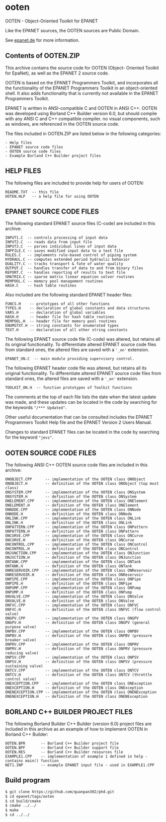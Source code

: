 # ooten

OOTEN - Object-Oriented Toolkit for EPANET

Like the EPANET sources, the OOTEN sources are Public Domain.

See [epanet.de](http://epanet.de/en/ooten/index.html) for more information.

## Contents of OOTEN.ZIP

This archive contains the source code for OOTEN (Object-
Oriented Toolkit for EpaNet), as well as the EPANET 2 
source code. 

OOTEN is based on the EPANET Programmers Toolkit, and 
incorporates all the functionality of the EPANET 
Programmers Toolkit in an object-oriented shell. It also
adds functionality that is currently not available in the
EPANET Programmers Toolkit. 

EPANET is written in ANSI-compatible C and OOTEN in ANSI
C++. OOTEN was developed using Borland C++ Builder version 
6.0, but should compile with any ANSI C and C++ compatible
compiler. no visual components, such as windows, are
referenced in the OOTEN source code.

The files included in OOTEN.ZIP are listed below in the
following categories:

	- Help files
	- EPANET source code files 
	- OOTEN source code files
	- Example Borland C++ Builder project files



## HELP FILES

The following files are included to provide help for users
of OOTEN:

	README.TXT  -- this file
	OOTEN.HLP   -- a help file for using OOTEN



## EPANET SOURCE CODE FILES

The following standard EPANET source files (C-code) are 
included in this archive:

	INPUT1.C  -- controls processing of input data
	INPUT2.C  -- reads data from input file
	INPUT3.C  -- parses individual lines of input data
	INPFILE.C -- saves modified input data to a text file
	RULES.C   -- implements rule-based control of piping system
	HYDRAUL.C -- computes extended period hydraulic behavior
	QUALITY.C -- tracks transport & fate of water quality
	OUTPUT.C  -- handles transfer of data to and from binary files
	REPORT.C  -- handles reporting of results to text file
	SMATRIX.C -- sparse matrix linear equation solver routines
	MEMPOOL.C -- memory pool management routines
	HASH.C    -- hash table routines

Also included are the following standard EPANET header files:

	FUNCS.H    -- prototypes of all other functions
	TYPES.H    -- declaration of global constants and data structures
	VARS.H     -- declaration of global variables
	HASH.H     -- header file for hash table routines
	MEMPOOL.H  -- header file for memory pool routines
	ENUMSTXT.H -- string constants for enumerated types
	TEXT.H     -- declaration of all other string constants

The following EPANET source code file (C-code) was altered, but
retains all its original functionality. To differentiate altered
EPANET source code files from standard ones, the altered files are
saved with a `'_on'` extension.

	EPANET_ON.C  -- main module providing supervisory control.

The following EPANET header code file was altered, but retains all 
its original functionality. To differentiate altered EPANET source 
code files from standard ones, the altered files are saved with a `'_on'` 
extension.

	TOOLKIT_ON.H  -- function prototypes of Toolkit functions 

The comments at the top of each file lists the date when the latest
update was made, and these updates can be located in the code by
searching for the keywords `"/*** Updated"`.

Other useful documentation that can be consulted includes the EPANET
Programmers Toolkit Help file and the EPANET Version 2 Users Manual.

Changes to standard EPANET files can be located in the code by searching
for the keyword `"jevz"`.


## OOTEN SOURCE CODE FILES

The following ANSI C++ OOTEN source code files are included in this 
archive:

	ONOBJECT.CPP      -- implementation of the OOTEN class ONObject
	ONOBJECT.H        -- definition of the OOTEN class ONObject (top most class)
	ONSYSTEM.CPP      -- implementation of the OOTEN class ONSystem
	ONSYSTEM.H        -- definition of the OOTEN class ONSystem
	ONELEMENT.CPP     -- implementation of the OOTEN class ONElement
	ONELEMENT.H       -- definition of the OOTEN class ONElement
	ONNODE.CPP        -- implementation of the OOTEN class ONNode
	ONNODE.H          -- definition of the OOTEN class ONNode
	ONLINK.CPP        -- implementation of the OOTEN class ONLink
	ONLINK.H          -- definition of the OOTEN class ONLink
	ONPATTERN.CPP     -- implementation of the OOTEN class ONPattern
	ONPATTERN.H       -- definition of the OOTEN class ONPattern
	ONCURVE.CPP       -- implementation of the OOTEN class ONCurve
	ONCURVE.H         -- definition of the OOTEN class ONCurve
	ONCONTROL.CPP     -- implementation of the OOTEN class ONControl
	ONCONTROL.H       -- definition of the OOTEN class ONControl
	ONJUNCTION.CPP    -- implementation of the OOTEN class ONJunction
	ONJUCTION.H       -- definition of the OOTEN class ONJunction
	ONTANK.CPP        -- implementation of the OOTEN class ONTank
	ONTANK.H          -- definition of the OOTEN class ONTank
	ONRESERVOIR.CPP   -- implementation of the OOTEN class ONReservoir
	ONRESERVOIR.H     -- definition of the OOTEN class ONReservoir
	ONPIPE.CPP        -- implementation of the OOTEN class ONPipe
	ONPIPE.H          -- definition of the OOTEN class ONPipe
	ONPUMP.CPP        -- implementation of the OOTEN class ONPump
	ONPUMP.H          -- definition of the OOTEN class ONPump
	ONVALVE.CPP       -- implementation of the OOTEN class ONValve
	ONVALVE.H         -- definition of the OOTEN class ONValve
	ONFVC.CPP         -- implementation of the OOTEN class ONFVC
	ONFVC.H           -- definition of the OOTEN class ONFVC (flow control valve)
	ONGPV.CPP         -- implementation of the OOTEN class ONGPV
	ONGPV.H           -- definition of the OOTEN class ONGPV (general purpose valve)
	ONPBV.CPP         -- implementation of the OOTEN class ONPBV 
	ONPBV.H           -- definition of the OOTEN class ONPBV (pressure breaker valve)
	ONPRV.CPP         -- implementation of the OOTEN class ONPRV
	ONPRV.H           -- definition of the OOTEN class ONPRV (pressure reducing valve)
	ONPSV.CPP         -- implementation of the OOTEN class ONPSV
	ONPSV.H           -- definition of the OOTEN class ONPSV (pressure sustaining valve)
	ONTCV.CPP         -- implementation of the OOTEN class ONTCV
	ONTCV.H           -- definition of the OOTEN class ONTCV (throttle control valve)
	ONEXCEPTION.CPP   -- implementation of the OOTEN class ONException
	ONEXCEPTION.H     -- definition of the OOTEN class ONException
	ONENEXCEPTION.CPP -- implementation of the OOTEN class ONENException
	ONENEXCEPTION.H   -- definition of the OOTEN class ONENException


## BORLAND C++ BUILDER PROJECT FILES

The following Borland Builder C++ Builder (version 6.0) project
files are included in this archive as an example of how to implement
OOTEN in Borland C++ Builder:

	OOTEN.BPR       -- Borland C++ Builder project file
	OOTEN.BPF       -- Borland C++ Builder support file
	OOTEN.RES       -- Borland C++ Builder resources file
	EXAMPLE1.CPP    -- implementation of example 1 defined in help - contains main() function
	NET1.INP        -- example EPANET input file - used in EXAMPLE1.CPP


## Build program

```bash
$ git clone https://github.com/quanpan302/phd.git
$ cd epanet/tags/ooten
$ cd build/cmake
$ cmake ../../
$ make
$ cd ../../
```